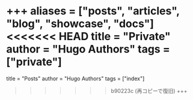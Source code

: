 +++
aliases = ["posts", "articles", "blog", "showcase", "docs"]
<<<<<<< HEAD
title = "Private"
author = "Hugo Authors"
tags = ["private"]
=======
title = "Posts"
author = "Hugo Authors"
tags = ["index"]
>>>>>>> b90223c (再コピーで復旧)
+++
